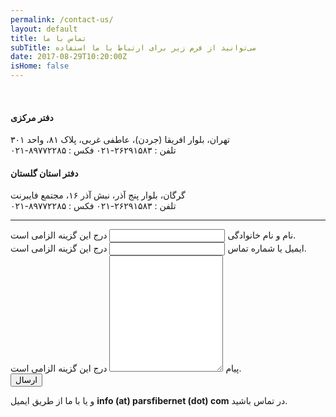 ```yaml
---
permalink: /contact-us/
layout: default
title: تماس با ما
subTitle: می‌توانید از فرم زیر برای ارتباط با ما استفاده
date: 2017-08-29T10:20:00Z
isHome: false
---
```

<div class="row">
  <div class="large-5 medium-8 small-12 medium-centered">
    <br>
    <h4>دفتر مرکزی</h4>
    <p>تهران، بلوار افریقا (جردن)، عاطفی غربی، پلاک ۸۱، واحد ۳۰۱<br>
      تلفن : ۲۶۲۹۱۵۸۳-۰۲۱ فکس : ۸۹۷۷۲۲۸۵-۰۲۱</p>
    <h4>دفتر استان گلستان</h4>
    <p>گرگان، بلوار پنج آذر، نبش آذر ۱۶، مجتمع فایبرنت<br>
      تلفن : ۲۶۲۹۱۵۸۳-۰۲۱ فکس : ۸۹۷۷۲۲۸۵-۰۲۱</p>
    <hr class="dotted">
    <form data-abide novalidate action="https://getsimpleform.com/messages?form_api_token=b9a59d025b15329911c23d03fd2c7233" method="POST" >
      <input type='hidden' name='redirect_to' value='http://parsfibernet.com/contact-us?result=success' />
      <div class="row">
        <div class="columns">
          <div data-abide-error class="alert callout" style="display: none;">
            <p><i class="fi-alert"></i> متاسفانه خطاهایی در ثبت درخواست شما وجود دارد.</p>
          </div>
        </div>
      </div>
      <div class="row">
        <div class="medium-6 columns">
          <label>نام و نام خانوادگی
          <input type="text" name="fullName" aria-describedby="fullName" required pattern="text">
            <span class="form-error">
            درج این گزینه الزامی است.
            </span>
          </label>
        </div>
        <div class="medium-6 columns">
          <label>ایمیل یا شماره تماس
            <input type="text" name="email" aria-describedby="email" required >
            <span class="form-error">
            درج این گزینه الزامی است.
            </span>
          </label>
        </div>
        <div class="medium-12 columns">
          <label>پیام
          <textarea name="message" rows="12" required></textarea>
            <span class="form-error">
            درج این گزینه الزامی است.
            </span>
          </label>
        </div>
      </div>
      <div class="row columns">
        <button class="button expanded" type="submit" value="Submit">ارسال</button>
      </div>
    </form>
    <p class="text-center">و یا با ما از طریق ایمیل <strong>info (at) parsfibernet (dot) com</strong> در تماس باشید.</p>
  </div>
</div>